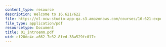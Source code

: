 ```yaml
---
content_type: resource
description: Welcome to 16.621/622
file: https://ol-ocw-studio-app-qa.s3.amazonaws.com/courses/16-621-experimental-projects-i-spring-2003/cf28de4ca6627e328fed38a529fc017c_01_introemm.pdf
file_type: application/pdf
resourcetype: Document
title: 01_introemm.pdf
uid: cf28de4c-a662-7e32-8fed-38a529fc017c
---
```

